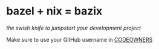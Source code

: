 # bazel + nix = bazix

_the swish knife to jumpstart your development project_

Make sure to use your GitHub username in [CODEOWNERS](`./.github/CODEOWNERS`)
